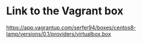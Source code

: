 # Link to the Vagrant box
https://app.vagrantup.com/serfer94/boxes/centos8-lamp/versions/0.1/providers/virtualbox.box